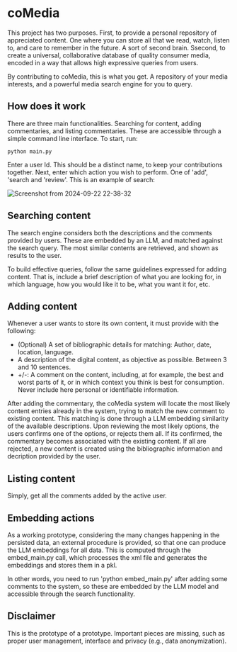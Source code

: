 # coMedia

This project has two purposes. First, to provide a personal repository of appreciated content. One where you can store all that we read, watch, listen to, and care to remember in the future. A sort of second brain. Ssecond, to create a universal, collaborative database of quality consumer media, encoded in a way that allows high expressive queries from users.

By contributing to coMedia, this is what you get. A repository of your media interests, and a powerful media search engine for you to query.

## How does it work
There are three main functionalities. Searching for content, adding commentaries, and listing commentaries. These are accessible through a simple command line interface. To start, run:

`python main.py`

Enter a user Id. This should be a distinct name, to keep your contributions together. Next, enter which action you wish to perform. One of 'add', 'search and 'review'. This is an example of search:

![Screenshot from 2024-09-22 22-38-32](https://github.com/user-attachments/assets/1d90cb1c-5492-49d1-a355-c219b524af21)

## Searching content

The search engine considers both the descriptions and the comments provided by users. These are embedded by an LLM, and matched against the search query. The most similar contents are retrieved, and shown as results to the user.

To build effective queries, follow the same guidelines expressed for adding content. That is, include a brief description of what you are looking for, in which language, how you would like it to be, what you want it for, etc.

## Adding content

Whenever a user wants to store its own content, it must provide with the following:
* (Optional) A set of bibliographic details for matching: Author, date, location, language.
* A description of the digital content, as objective as possible. Between 3 and 10 sentences.
* +/-: A comment on the content, including, at for example, the best and worst parts of it, or in which context you think is best for consumption. Never include here personal or identifiable information.

After adding the commentary, the coMedia system will locate the most likely content entries already in the system, trying to match the new comment to existing content. This matching is done through a LLM embedding similarity of the available descriptions. Upon reviewing the most likely options, the users confirms one of the options, or rejects them all. If its confirmed, the commentary becomes associated with the existing content. If all are rejected, a new content is created using the bibliographic information and decription provided by the user.


## Listing content

Simply, get all the comments added by the active user.

## Embedding actions

As a working prototype, considering the many changes happening in the persisted data, an external procedure is provided, so that one can produce the LLM embeddings for all data. This is computed through the embed_main.py call, which processes the xml file and generates the embeddings and stores them in a pkl.

In other words, you need to run 'python embed_main.py' after adding some comments to the system, so these are embedded by the LLM model and accessible through the search functionality.

## Disclaimer
This is the prototype of a prototype. Important pieces are missing, such as proper user management, interface and privacy (e.g., data anonymization). 

